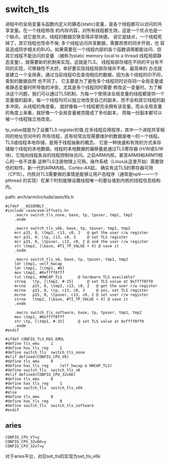 switch_tls
========================================

进程中的全局变量与函数内定义的静态(static)变量，是各个线程都可以访问的共享变量。在一个线程修改
的内存内容，对所有线程都生效。这是一个优点也是一个缺点。说它是优点，线程的数据交换变得非常快捷。
说它是缺点，一个线程死掉了，其它线程也性命不保; 多个线程访问共享数据，需要昂贵的同步开销，也
容易造成同步相关的BUG。如果需要在一个线程内部的各个函数调用都能访问、但其它线程不能访问的变量
（被称为static memory local to a thread 线程局部静态变量），就需要新的机制来实现。这就是TLS。
线程局部存储在不同的平台有不同的实现，可移植性不太好。幸好要实现线程局部存储并不难，最简单的
办法就是建立一个全局表，通过当前线程ID去查询相应的数据，因为各个线程的ID不同，查到的数据自然
也不同了。
它主要是为了避免多个线程同时访存同一全局变量或者静态变量时所导致的冲突，尤其是多个线程同时需要
修改这一变量时。为了解决这个问题，我们可以通过TLS机制，为每一个使用该全局变量的线程都提供一个
变量值的副本，每一个线程均可以独立地改变自己的副本，而不会和其它线程的副本冲突。从线程的角度看，
就好像每一个线程都完全拥有该变量。而从全局变量的角度上来看，就好像一个全局变量被克隆成了多份副本，
而每一份副本都可以被一个线程独立地改变。

tp_value就是为了设置TLS register的值,在多线程应用程序，其中一个进程共享相同的地址空间中的
所有线程，还有经常出现需要维护的数据是唯一的一个线程。TLS或线程本地存储，是用于线程抽象的概念。
它是一种快速和有效的方式来存储每个线程的本地数据。线程的本地数据的偏移量是通过TLS寄存器
(H/W或S/W块)，它指向线程各自的线程控制块访问。之前ARM内核，甚至ARM9和ARM11核心的一些不具备
这种TLS注册物理上可用。操作系统（Linux从这里开始）需要效仿的软件。新一代的ARM内核。Cortex-AX起，
确实有这TLS的寄存器可用（CP15）。内核对TLS需要做的事情是能够让用户态程序（通常是nptl——一个pthread
的实现）在某个时刻能够设置线程唯一的基址值到内核的线程信息结构内。

path: arch/arm/include/asm/tls.h
```
#ifdef __ASSEMBLY__
#include <asm/asm-offsets.h>
	.macro switch_tls_none, base, tp, tpuser, tmp1, tmp2
	.endm

	.macro switch_tls_v6k, base, tp, tpuser, tmp1, tmp2
	mrc	p15, 0, \tmp2, c13, c0, 2	@ get the user r/w register
	mcr	p15, 0, \tp, c13, c0, 3		@ set TLS register
	mcr	p15, 0, \tpuser, c13, c0, 2	@ and the user r/w register
	str	\tmp2, [\base, #TI_TP_VALUE + 4] @ save it
	.endm

	.macro switch_tls_v6, base, tp, tpuser, tmp1, tmp2
	ldr	\tmp1, =elf_hwcap
	ldr	\tmp1, [\tmp1, #0]
	mov	\tmp2, #0xffff0fff
	tst	\tmp1, #HWCAP_TLS		@ hardware TLS available?
	streq	\tp, [\tmp2, #-15]		@ set TLS value at 0xffff0ff0
	mrcne	p15, 0, \tmp2, c13, c0, 2	@ get the user r/w register
	mcrne	p15, 0, \tp, c13, c0, 3		@ yes, set TLS register
	mcrne	p15, 0, \tpuser, c13, c0, 2	@ set user r/w register
	strne	\tmp2, [\base, #TI_TP_VALUE + 4] @ save it
	.endm

	.macro switch_tls_software, base, tp, tpuser, tmp1, tmp2
	mov	\tmp1, #0xffff0fff
	str	\tp, [\tmp1, #-15]		@ set TLS value at 0xffff0ff0
	.endm
#endif

#ifdef CONFIG_TLS_REG_EMUL
#define tls_emu		1
#define has_tls_reg		1
#define switch_tls	switch_tls_none
#elif defined(CONFIG_CPU_V6)
#define tls_emu		0
#define has_tls_reg		(elf_hwcap & HWCAP_TLS)
#define switch_tls	switch_tls_v6
#elif defined(CONFIG_CPU_32v6K)
#define tls_emu		0
#define has_tls_reg		1
#define switch_tls	switch_tls_v6k
#else
#define tls_emu		0
#define has_tls_reg		0
#define switch_tls	switch_tls_software
#endif
```

aries
----------------------------------------

```
CONFIG_CPU_V7=y
CONFIG_CPU_32v6K=y
CONFIG_CPU_32v7=y
```

对于aries平台，对应set_tls的实现为set_tls_v6k